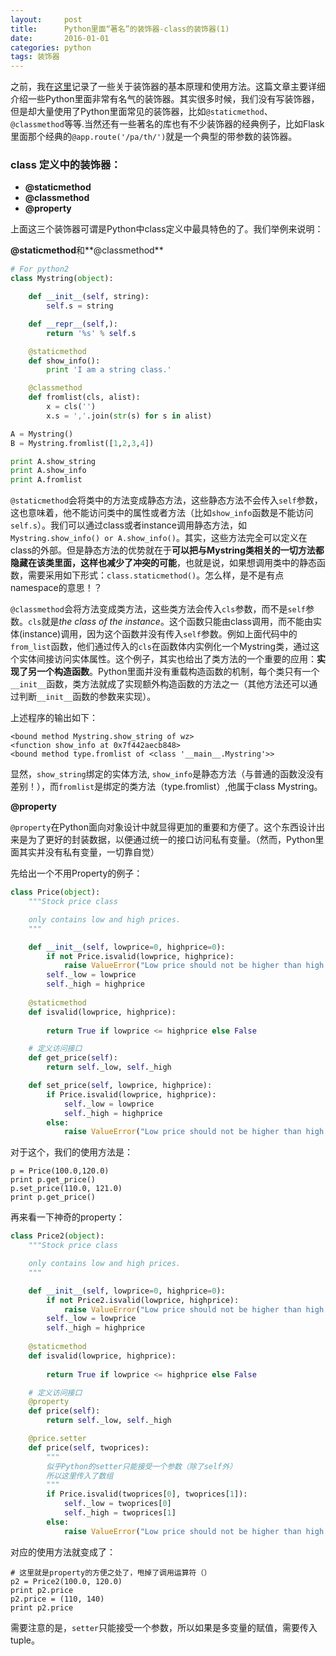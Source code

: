 ```yaml
---
layout:     post
title:      Python里面“著名”的装饰器-class的装饰器(1)
date:       2016-01-01
categories: python
tags: 装饰器
---
```


之前，我在[这里][1]记录了一些关于装饰器的基本原理和使用方法。这篇文章主要详细介绍一些Python里面非常有名气的装饰器。其实很多时候，我们没有写装饰器，但是却大量使用了Python里面常见的装饰器，比如`@staticmethod`、`@classmethod`等等.当然还有一些著名的库也有不少装饰器的经典例子，比如Flask里面那个经典的`@app.route('/pa/th/')`就是一个典型的带参数的装饰器。

### class 定义中的装饰器：

- **@staticmethod**
- **@classmethod**
- **@property**

上面这三个装饰器可谓是Python中class定义中最具特色的了。我们举例来说明：

**@staticmethod**和**@classmethod**

``` python
# For python2
class Mystring(object):

    def __init__(self, string):
        self.s = string

    def __repr__(self,):
	    return '%s' % self.s

    @staticmethod
    def show_info():
        print 'I am a string class.'

    @classmethod
    def fromlist(cls, alist):
	    x = cls('')
		x.s = ','.join(str(s) for s in alist)

A = Mystring()
B = Mystring.fromlist([1,2,3,4])

print A.show_string
print A.show_info
print A.fromlist
```

`@staticmethod`会将类中的方法变成静态方法，这些静态方法不会传入`self`参数，这也意味着，他不能访问类中的属性或者方法（比如`show_info`函数是不能访问`self.s`）。我们可以通过class或者instance调用静态方法，如`Mystring.show_info() or A.show_info()`。其实，这些方法完全可以定义在class的外部。但是静态方法的优势就在于**可以把与Mystring类相关的一切方法都隐藏在该类里面，这样也减少了冲突的可能**，也就是说，如果想调用类中的静态函数，需要采用如下形式：`class.staticmethod()`。怎么样，是不是有点namespace的意思！？


`@classmethod`会将方法变成类方法，这些类方法会传入`cls`参数，而不是`self`参数。`cls`就是*the class of the instance*。这个函数只能由class调用，而不能由实体(instance)调用，因为这个函数并没有传入`self`参数。例如上面代码中的`from_list`函数，他们通过传入的`cls`在函数体内实例化一个Mystring类，通过这个实体间接访问实体属性。这个例子，其实也给出了类方法的一个重要的应用：**实现了另一个构造函数**。Python里面并没有重载构造函数的机制，每个类只有一个`__init__`函数，类方法就成了实现额外构造函数的方法之一（其他方法还可以通过判断`__init__`函数的参数来实现）。

上述程序的输出如下：

```
<bound method Mystring.show_string of wz>
<function show_info at 0x7f442aecb848>
<bound method type.fromlist of <class '__main__.Mystring'>>
```

显然，`show_string`绑定的实体方法, `show_info`是静态方法（与普通的函数没没有差别！），而`fromlist`是绑定的类方法（type.fromlist）,他属于class Mystring。

**@property**

`@property`在Python面向对象设计中就显得更加的重要和方便了。这个东西设计出来是为了更好的封装数据，以便通过统一的接口访问私有变量。（然而，Python里面其实并没有私有变量，一切靠自觉）

先给出一个不用Property的例子：

``` python
class Price(object):
    """Stock price class

    only contains low and high prices.
    """

    def __init__(self, lowprice=0, highprice=0):
        if not Price.isvalid(lowprice, highprice):
            raise ValueError("Low price should not be higher than high price")
        self._low = lowprice
        self._high = highprice
        
    @staticmethod
    def isvalid(lowprice, highprice):
        
        return True if lowprice <= highprice else False

    # 定义访问接口
    def get_price(self):
        return self._low, self._high

    def set_price(self, lowprice, highprice):
        if Price.isvalid(lowprice, highprice):
            self._low = lowprice
            self._high = highprice
        else:
            raise ValueError("Low price should not be higher than high price"
```
对于这个，我们的使用方法是：

```
p = Price(100.0,120.0)
print p.get_price()
p.set_price(110.0, 121.0)
print p.get_price()
```

再来看一下神奇的property：

``` python
class Price2(object):
    """Stock price class

    only contains low and high prices.
    """

    def __init__(self, lowprice=0, highprice=0):
        if not Price2.isvalid(lowprice, highprice):
            raise ValueError("Low price should not be higher than high price")
        self._low = lowprice
        self._high = highprice
        
    @staticmethod
    def isvalid(lowprice, highprice):
        
        return True if lowprice <= highprice else False

    # 定义访问接口
    @property
    def price(self):
        return self._low, self._high

    @price.setter
    def price(self, twoprices):
        """
        似乎Python的setter只能接受一个参数（除了self外）
        所以这里传入了数组
        """
        if Price.isvalid(twoprices[0], twoprices[1]):
            self._low = twoprices[0]
            self._high = twoprices[1]
        else:
            raise ValueError("Low price should not be higher than high price")
```

对应的使用方法就变成了：

```
# 这里就是property的方便之处了，甩掉了调用运算符（）
p2 = Price2(100.0, 120.0)
print p2.price
p2.price = (110, 140)
print p2.price
```

需要注意的是，`setter`只能接受一个参数，所以如果是多变量的赋值，需要传入tuple。

[1]:http://wangzhe3224.github.io/python/2015/12/30/%E5%85%B3%E4%BA%8EPython%E7%9A%84%E8%A3%85%E9%A5%B0%E5%99%A8.html
